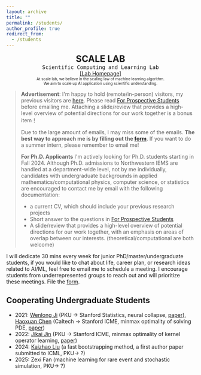 ```yaml
---
layout: archive
title: ""
permalink: /students/
author_profile: true
redirect_from:
  - /students
---
```


<center>
<b><font size="5">SCALE LAB</font></b>
</center>

<center>
<kbd>Scientific Computing and Learning Lab </kbd>
</center>

<center>
 <a href="https://scale-lab-northwestern.github.io/">[Lab Homepage]</a> 
</center>

<center>
  <font size="1">  At scale lab, we believe in the scaling law of machine learning algorithm. </font>
</center>

<center>
    <font size="1"> We aim to scale up AI application using scientific understanding.</font>
</center>


> **Advertisement**: I'm happy to hold (remote/in-person) visitors, my previous visitors are [here](https://2prime.github.io/students/). Please read [For Prospective Students](https://docs.google.com/document/d/1PGZgc0EcAZrYt7PxAo7_jLOPztWU3Fko5gYq0bXtMnc/edit?usp=sharing) before emailing me. Attaching a slide/review that provides a high-level overview of potential directions for our work together is a bonus item！
>
> Due to the large amount of emails, I may miss some of the emails. **The best way to approach me is by filling out the [form](https://forms.gle/BaUYbUx35RL4zD3R6)**. If you want to do a summer intern, please remember to email me!
> 
> **For Ph.D. Applicants** I'm actively looking for Ph.D. students starting in Fall 2024. Although Ph.D. admissions to Northwestern IEMS are handled at a department-wide level, not by me individually, candidates with undergraduate backgrounds in applied mathematics/computational physics, computer science, or statistics are encouraged to contact me by email with the following documentation:
> - a current CV, which should include your previous research projects
> - Short answer to the questions in [For Prospective Students](https://docs.google.com/document/d/1PGZgc0EcAZrYt7PxAo7_jLOPztWU3Fko5gYq0bXtMnc/edit?usp=sharing)
> - A slide/review that provides a high-level overview of potential directions for our work together, with an emphasis on areas of overlap between our interests. (theoretical/computational are both welcome)

I will dedicate 30 mins every week for junior PhD/master/undergraduate students, if you would like to chat about life, career plan, or research ideas related to AI/ML, feel free to email me to schedule a meeting. I encourage students from underrepresented groups to reach out and will prioritize these meetings. File the [form](https://docs.google.com/forms/d/e/1FAIpQLSc00PnFeISZXi-gcfQaJuSlnZl0i8w0KA0H9LBpL48wzb__rw/viewform?usp=sf_link).



## Cooperating Undergraduate Students

- 2021: [Wenlong Ji](https://scholar.google.com/citations?user=UW2Ji5MAAAAJ&hl=en) (PKU -> Stanford Statistics, neural collapse, [paper](https://arxiv.org/abs/2110.02796)), [Haoxuan Chen](https://haoxuanstevec00.github.io/) (Caltech -> Stanford ICME, minmax optimality of solving PDE, [paper](https://arxiv.org/abs/2110.06897))
- 2022: [Jikai Jin](https://scholar.google.com/citations?user=xQqZt2AAAAAJ&hl=en) (PKU -> Stanford ICME, minmax optimality of kernel operator learning, [paper](https://arxiv.org/abs/2209.14430))
- 2024: [Kaizhao Liu](https://drzfct.github.io/) (a fast bootstrapping method, a first author paper submitted to ICML, PKU-> ?)
- 2025: Zexi Fan (machine learning for rare event and stochastic simulation, PKU-> ?)

<!-- 2024: [Hounam Wong](https://openreview.net/profile?id=~Honam_Wong1) (HKUST->?, Kernel Learning), Ruihan Xu(SJTU->?, Sketching), Siyuan Tang (Fine-Tuning Language Model, USTC->?, co-supervised with [Minshuo Chen](https://minshuochen.github.io/)), Yawen Liu (Machine learning for control, co-supervised with Nian Si)-->

<!--2025: Wendao Wu-->

<br> 
<br> 
